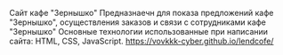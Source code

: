 Сайт кафе "Зернышко"
Предназнаечн для показа предложений кафе "Зернышко", осуществления заказов и связи с сотрудниками кафе "Зернышко"
Основные технологии использованные при написании сайта: HTML, CSS, JavaScript.
https://vovkkk-cyber.github.io/lendcofe/
